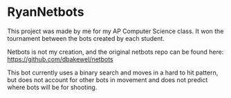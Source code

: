 # RyanNetbots
This project was made by me for my AP Computer Science class. It won the tournament between the bots created by each student.

Netbots is not my creation, and the original netbots repo can be found here: https://github.com/dbakewel/netbots

This bot currently uses a binary search and moves in a hard to hit pattern, but does not account for other bots in movement and does not predict where bots will be for shooting.

